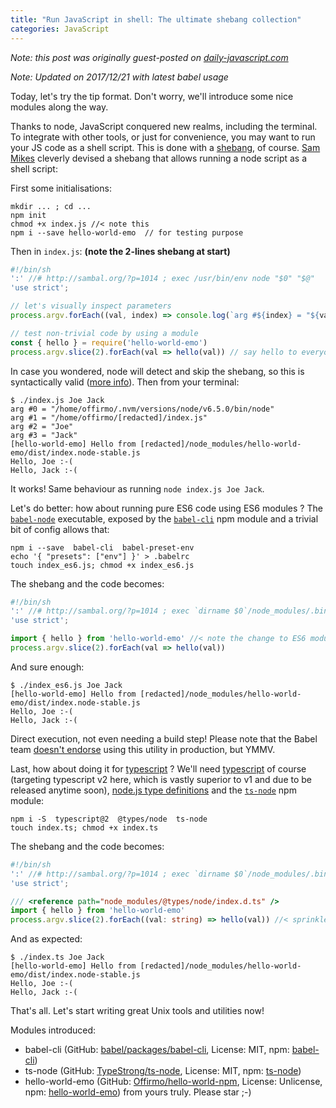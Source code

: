 ```yaml
---
title: "Run JavaScript in shell: The ultimate shebang collection"
categories: JavaScript
---
```


*Note: this post was originally guest-posted on [daily-javascript.com](http://daily-javascript.com/articles/shebang/)*

*Note: Updated on 2017/12/21 with latest babel usage*


Today, let's try the tip format. Don't worry, we'll introduce some nice modules along the way.
 
Thanks to node, JavaScript conquered new realms, including the terminal.
To integrate with other tools, or just for convenience, you may want to run your JS code as a shell script.
This is done with a [shebang](https://en.wikipedia.org/wiki/Shebang_(Unix)), of course.
[Sam Mikes](http://sambal.org/2014/02/passing-options-node-shebang-line/) cleverly devised a shebang that allows running a node script as a shell script:

First some initialisations:

```
mkdir ... ; cd ...
npm init
chmod +x index.js //< note this
npm i --save hello-world-emo  // for testing purpose
```

Then in `index.js`: **(note the 2-lines shebang at start)**

```javascript
#!/bin/sh
':' //# http://sambal.org/?p=1014 ; exec /usr/bin/env node "$0" "$@"
'use strict';

// let's visually inspect parameters
process.argv.forEach((val, index) => console.log(`arg #${index} = "${val}"`))

// test non-trivial code by using a module
const { hello } = require('hello-world-emo')
process.argv.slice(2).forEach(val => hello(val)) // say hello to everyone
```

In case you wondered, node will detect and skip the shebang, so this is syntactically valid ([more info](http://sambal.org/2014/02/passing-options-node-shebang-line/)). Then from your terminal:

```
$ ./index.js Joe Jack
arg #0 = "/home/offirmo/.nvm/versions/node/v6.5.0/bin/node"
arg #1 = "/home/offirmo/[redacted]/index.js"
arg #2 = "Joe"
arg #3 = "Jack"
[hello-world-emo] Hello from [redacted]/node_modules/hello-world-emo/dist/index.node-stable.js
Hello, Joe :-(
Hello, Jack :-(
```

It works! Same behaviour as running `node index.js Joe Jack`.

Let's do better: how about running pure ES6 code using ES6 modules ? The [`babel-node`](https://babeljs.io/docs/usage/cli/) executable, exposed by the [`babel-cli`](https://www.npmjs.com/package/babel-cli) npm module and a trivial bit of config allows that:

```
npm i --save  babel-cli  babel-preset-env
echo '{ "presets": ["env"] }' > .babelrc
touch index_es6.js; chmod +x index_es6.js
```

The shebang and the code becomes:

```javascript
#!/bin/sh
':' //# http://sambal.org/?p=1014 ; exec `dirname $0`/node_modules/.bin/babel-node "$0" "$@"
'use strict';

import { hello } from 'hello-world-emo' //< note the change to ES6 modules
process.argv.slice(2).forEach(val => hello(val))
```

And sure enough:

```
$ ./index_es6.js Joe Jack
[hello-world-emo] Hello from [redacted]/node_modules/hello-world-emo/dist/index.node-stable.js
Hello, Joe :-(
Hello, Jack :-(
```

Direct execution, not even needing a build step! Please note that the Babel team [doesn't endorse](https://www.npmjs.com/package/babel-cli) using this utility in production, but YMMV.

Last, how about doing it for [typescript](https://www.typescriptlang.org/) ? We'll need [typescript](https://www.npmjs.com/package/typescript) of course (targeting typescript v2 here, which is vastly superior to v1 and due to be released anytime soon), [node.js type definitions](https://www.npmjs.com/package/@types/node) and the [`ts-node`](https://www.npmjs.com/package/ts-node) npm module: 

```
npm i -S  typescript@2  @types/node  ts-node
touch index.ts; chmod +x index.ts
```

The shebang and the code becomes:

```typescript
#!/bin/sh
':' //# http://sambal.org/?p=1014 ; exec `dirname $0`/node_modules/.bin/ts-node "$0" "$@"
'use strict';

/// <reference path="node_modules/@types/node/index.d.ts" />
import { hello } from 'hello-world-emo'
process.argv.slice(2).forEach((val: string) => hello(val)) //< sprinkled some typescript here
```

And as expected:

```
$ ./index.ts Joe Jack
[hello-world-emo] Hello from [redacted]/node_modules/hello-world-emo/dist/index.node-stable.js
Hello, Joe :-(
Hello, Jack :-(
```

That's all. Let's start writing great Unix tools and utilities now!

Modules introduced:
* babel-cli (GitHub: [babel/packages/babel-cli](https://github.com/babel/babel/tree/master/packages/babel-cli), License: MIT, npm: [babel-cli](https://www.npmjs.com/package/babel-cli))
* ts-node (GitHub: [TypeStrong/ts-node](https://github.com/TypeStrong/ts-node), License: MIT, npm: [ts-node](https://www.npmjs.com/package/ts-node))
* hello-world-emo (GitHub: [Offirmo/hello-world-npm](https://github.com/Offirmo/hello-world-npm), License: Unlicense, npm: [hello-world-emo](https://www.npmjs.com/package/hello-world-emo)) from yours truly. Please star ;-)
